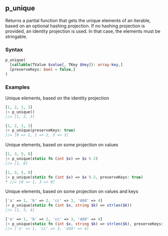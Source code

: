 [//]: # (This file is autogenerated)

## p_unique

Returns a partial function that gets the unique elements of an iterable, based on an optional hashing projection.
If no hashing projection is provided, an identity projection is used. In that case, the elements must be stringable.

### Syntax
```php
p_unique(
  [callable(TValue $value[, TKey $key]): array-key,]
  [preserveKeys: bool = false,]
)
```

### Examples
Unique elements, based on the identity projection
```php
[1, 2, 1, 3]
|> p_unique()
//= [1, 2, 3]
```
```php
[1, 2, 1, 3]
|> p_unique(preserveKeys: true)
//= [0 => 1, 1 => 2, 3 => 3]
```
Unique elements, based on some projection on values
```php
[1, 3, 5, 8]
|> p_unique(static fn (int $x) => $x % 2)
//= [1, 8]
```
```php
[1, 3, 5, 8]
|> p_unique(static fn (int $x) => $x % 2, preserveKeys: true)
* //= [0 => 1, 3 => 8]
```
Unique elements, based on some projection on values and keys
```php
['a' => 1, 'b' => 2, 'cc' => 3, 'ddd' => 4]
|> p_unique(static fn (int $x, string $k) => strlen($k))
//= [1, 3, 4]
```
```php
['a' => 1, 'b' => 2, 'cc' => 3, 'ddd' => 4]
|> p_unique(static fn (int $x, string $k) => strlen($k), preserveKeys: true)
//= ['a' => 1, 'cc' => 3, 'ddd' => 4]
```
